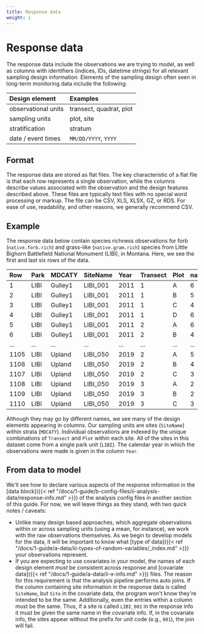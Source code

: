 ```yaml
---
title: Response data
weight: 1
---
```


# Response data
The response data include the observations we are trying to model, as well as columns with identifiers (indices, IDs, datetime strings) for all relevant sampling design information. Elements of the sampling design often seen in long-term monitoring data include the following:

| Design element | Examples |
|:------|:------|
|   observational units    |   transect, quadrat, plot   |
|   sampling units   |   plot, site   |
|   stratification   |   stratum   |
|   date / event times   |   `MM/DD/YYYY`, `YYYY`   |

## Format
The response data are stored as flat files. The key characteristic of a flat file is that each row represents a single observation, while the columns describe values associated with the observation and the design features described above. These files are typically text files with no special word processing or markup. The file can be CSV, XLS, XLSX, GZ, or RDS. For ease of use, readability, and other reasons, we generally recommend CSV.

## Example
The response data below contain species richness observations for forb (`native.forb.rich`) and grass-like (`native.gram.rich`) species from Little Bighorn Battlefield National Monument (LIBI), in Montana. Here, we see the first and last six rows of the data. 

|Row |Park|MDCATY |SiteName|Year|Transect|Plot|native.forb.rich|native.gram.rich|
|:----|:----|:-------|:--------|:----|:--------|:----|:----------------|:----------------|
|1   |LIBI|Gulley1|LIBI_001|2011|1       |A   |6               |5               |
|2   |LIBI|Gulley1|LIBI_001|2011|1       |B   |5               |5               |
|3   |LIBI|Gulley1|LIBI_001|2011|1       |C   |4               |2               |
|4   |LIBI|Gulley1|LIBI_001|2011|1       |D   |6               |8               |
|5   |LIBI|Gulley1|LIBI_001|2011|2       |A   |6               |7               |
|6   |LIBI|Gulley1|LIBI_001|2011|2       |B   |4               |6               |
|... |... |...    |...     |... |...     |... |...             |...             |
|1105|LIBI|Upland |LIBI_050|2019|2       |A   |5               |2               |
|1106|LIBI|Upland |LIBI_050|2019|2       |B   |4               |6               |
|1107|LIBI|Upland |LIBI_050|2019|2       |C   |3               |3               |
|1108|LIBI|Upland |LIBI_050|2019|3       |A   |2               |1               |
|1109|LIBI|Upland |LIBI_050|2019|3       |B   |2               |1               |
|1110|LIBI|Upland |LIBI_050|2019|3       |C   |3               |2               |

Although they may go by different names, we see many of the design elements appearing in columns. Our sampling units are sites (`SiteName`) within strata (`MDCATY`). Individual observations are indexed by the unique combinations of `Transect` and `Plot` within each site. All of the sites in this dataset come from a single park unit (`LIBI`). The calendar year in which the observations were made is given in the column `Year`.

<!-- d_raw <- read_csv('assets/uplands-data/ROMN/modified/LIBI_richness_20200212.csv')
d <- d_raw %>% 
  select(-EventName, -OneEventPerYear, -native.rich) %>% 
  arrange(SiteName, Year) %>% 
  mutate(Row = row_number()) %>% 
  relocate(Row, Park)
write_csv(bind_rows(head(d), tail(d)), 
          'docs/website/content/docs/guide/data/richness.csv') -->

## From data to model
We'll see how to declare various aspects of the response information in the [data block]({{< ref "/docs/1-guide/b-config-files/ii-analysis-data/response-info.md" >}}) of the analysis config files in another section of this guide. For now, we will leave things as they stand, with two quick notes / caveats:
    
- Unlike many design based approaches, which aggregate observations within or across sampling units (using a mean, for instance), we work with the raw observations themselves. As we begin to develop models for the data, it will be important to know what [type of data]({{< ref "/docs/1-guide/a-data/iii-types-of-random-variables/_index.md" >}}) your observations represent. 
- If you are expecting to use covariates in your model, the names of each design element _must_ be consistent across response and [covariate data]({{< ref "/docs/1-guide/a-data/ii-x-info.md" >}}) files. The reason for this requirement is that the analysis pipeline performs auto joins. If the column containing site information in the response data is called `SiteName`, but `Site` in the covariate data, the program won't know they're intended to be the same. Additionally, even the entries within a column must be the same. Thus, if a site is called `LIBI_001` in the response info it must be given the same name in the covariate info. If, in the covariate info, the sites appear without the prefix for unit code (e.g., `001`), the join will fail. 